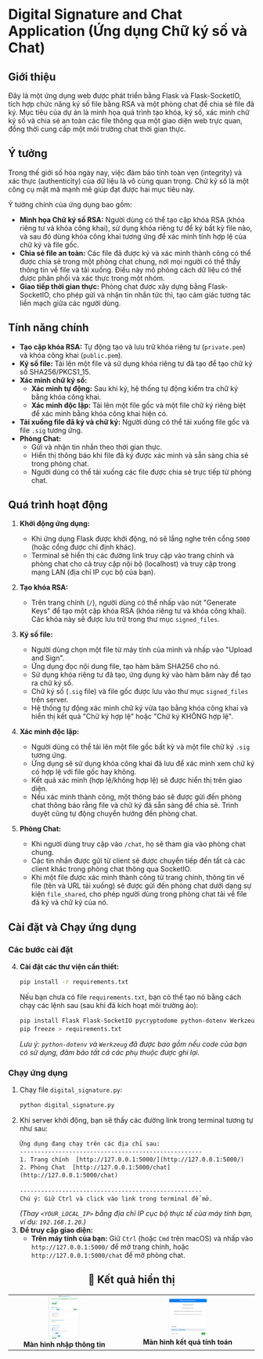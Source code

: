 # Digital Signature and Chat Application (Ứng dụng Chữ ký số và Chat)

## Giới thiệu

Đây là một ứng dụng web được phát triển bằng Flask và Flask-SocketIO, tích hợp chức năng ký số file bằng RSA và một phòng chat để chia sẻ file đã ký. Mục tiêu của dự án là minh họa quá trình tạo khóa, ký số, xác minh chữ ký số và chia sẻ an toàn các file thông qua một giao diện web trực quan, đồng thời cung cấp một môi trường chat thời gian thực.

## Ý tưởng

Trong thế giới số hóa ngày nay, việc đảm bảo tính toàn vẹn (integrity) và xác thực (authenticity) của dữ liệu là vô cùng quan trọng. Chữ ký số là một công cụ mật mã mạnh mẽ giúp đạt được hai mục tiêu này.

Ý tưởng chính của ứng dụng bao gồm:

* **Minh họa Chữ ký số RSA:** Người dùng có thể tạo cặp khóa RSA (khóa riêng tư và khóa công khai), sử dụng khóa riêng tư để ký bất kỳ file nào, và sau đó dùng khóa công khai tương ứng để xác minh tính hợp lệ của chữ ký và file gốc.
* **Chia sẻ file an toàn:** Các file đã được ký và xác minh thành công có thể được chia sẻ trong một phòng chat chung, nơi mọi người có thể thấy thông tin về file và tải xuống. Điều này mô phỏng cách dữ liệu có thể được phân phối và xác thực trong một nhóm.
* **Giao tiếp thời gian thực:** Phòng chat được xây dựng bằng Flask-SocketIO, cho phép gửi và nhận tin nhắn tức thì, tạo cảm giác tương tác liền mạch giữa các người dùng.

## Tính năng chính

* **Tạo cặp khóa RSA:** Tự động tạo và lưu trữ khóa riêng tư (`private.pem`) và khóa công khai (`public.pem`).
* **Ký số file:** Tải lên một file và sử dụng khóa riêng tư đã tạo để tạo chữ ký số SHA256/PKCS1_15.
* **Xác minh chữ ký số:**
    * **Xác minh tự động:** Sau khi ký, hệ thống tự động kiểm tra chữ ký bằng khóa công khai.
    * **Xác minh độc lập:** Tải lên một file gốc và một file chữ ký riêng biệt để xác minh bằng khóa công khai hiện có.
* **Tải xuống file đã ký và chữ ký:** Người dùng có thể tải xuống file gốc và file `.sig` tương ứng.
* **Phòng Chat:**
    * Gửi và nhận tin nhắn theo thời gian thực.
    * Hiển thị thông báo khi file đã ký được xác minh và sẵn sàng chia sẻ trong phòng chat.
    * Người dùng có thể tải xuống các file được chia sẻ trực tiếp từ phòng chat.

## Quá trình hoạt động

1.  **Khởi động ứng dụng:**
    * Khi ứng dụng Flask được khởi động, nó sẽ lắng nghe trên cổng `5000` (hoặc cổng được chỉ định khác).
    * Terminal sẽ hiển thị các đường link truy cập vào trang chính và phòng chat cho cả truy cập nội bộ (localhost) và truy cập trong mạng LAN (địa chỉ IP cục bộ của bạn).

2.  **Tạo khóa RSA:**
    * Trên trang chính (`/`), người dùng có thể nhấp vào nút "Generate Keys" để tạo một cặp khóa RSA (khóa riêng tư và khóa công khai). Các khóa này sẽ được lưu trữ trong thư mục `signed_files`.

3.  **Ký số file:**
    * Người dùng chọn một file từ máy tính của mình và nhấp vào "Upload and Sign".
    * Ứng dụng đọc nội dung file, tạo hàm băm SHA256 cho nó.
    * Sử dụng khóa riêng tư đã tạo, ứng dụng ký vào hàm băm này để tạo ra chữ ký số.
    * Chữ ký số (`.sig` file) và file gốc được lưu vào thư mục `signed_files` trên server.
    * Hệ thống tự động xác minh chữ ký vừa tạo bằng khóa công khai và hiển thị kết quả "Chữ ký hợp lệ" hoặc "Chữ ký KHÔNG hợp lệ".

4.  **Xác minh độc lập:**
    * Người dùng có thể tải lên một file gốc bất kỳ và một file chữ ký `.sig` tương ứng.
    * Ứng dụng sẽ sử dụng khóa công khai đã lưu để xác minh xem chữ ký có hợp lệ với file gốc hay không.
    * Kết quả xác minh (hợp lệ/không hợp lệ) sẽ được hiển thị trên giao diện.
    * Nếu xác minh thành công, một thông báo sẽ được gửi đến phòng chat thông báo rằng file và chữ ký đã sẵn sàng để chia sẻ. Trình duyệt cũng tự động chuyển hướng đến phòng chat.

5.  **Phòng Chat:**
    * Khi người dùng truy cập vào `/chat`, họ sẽ tham gia vào phòng chat chung.
    * Các tin nhắn được gửi từ client sẽ được chuyển tiếp đến tất cả các client khác trong phòng chat thông qua SocketIO.
    * Khi một file được xác minh thành công từ trang chính, thông tin về file (tên và URL tải xuống) sẽ được gửi đến phòng chat dưới dạng sự kiện `file_shared`, cho phép người dùng trong phòng chat tải về file đã ký và chữ ký của nó.

## Cài đặt và Chạy ứng dụng

### Các bước cài đặt



4.  **Cài đặt các thư viện cần thiết:**
    ```bash
    pip install -r requirements.txt
    ```
    Nếu bạn chưa có file `requirements.txt`, bạn có thể tạo nó bằng cách chạy các lệnh sau (sau khi đã kích hoạt môi trường ảo):
    ```bash
    pip install Flask Flask-SocketIO pycryptodome python-dotenv Werkzeug
    pip freeze > requirements.txt
    ```
    *Lưu ý: `python-dotenv` và `Werkzeug` đã được bao gồm nếu code của bạn có sử dụng, đảm bảo tất cả các phụ thuộc được ghi lại.*

### Chạy ứng dụng

1.  Chạy file `digital_signature.py`:
    ```bash
    python digital_signature.py
    ```
2.  Khi server khởi động, bạn sẽ thấy các đường link trong terminal tương tự như sau:
    ```
    Ứng dụng đang chạy trên các địa chỉ sau:
    ----------------------------------------------------
    1. Trang chính  [http://127.0.0.1:5000/](http://127.0.0.1:5000/)
    2. Phòng Chat  [http://127.0.0.1:5000/chat](http://127.0.0.1:5000/chat)
   
    ----------------------------------------------------
    Chú ý: Giữ Ctrl và click vào link trong terminal để mở.
    ```
    *(Thay `<YOUR_LOCAL_IP>` bằng địa chỉ IP cục bộ thực tế của máy tính bạn, ví dụ: `192.168.1.20`.)*
3.  **Để truy cập giao diện:**
    * **Trên máy tính của bạn:** Giữ `Ctrl` (hoặc `Cmd` trên macOS) và nhấp vào `http://127.0.0.1:5000/` để mở trang chính, hoặc `http://127.0.0.1:5000/chat` để mở phòng chat.
   <h2 align="center">📸 Kết quả hiển thị</h2>

<table align="center">
  <tr>
    <td align="center">
      <img src="server.jpg" alt="màn hình điền thông tin" width="30%"><br>
      <strong>Màn hình nhập thông tin</strong>
    </td>
    <td align="center">
      <img src="chat.jpg" alt="Kết quả tính toán" width="30%"><br>
      <strong>Màn hình kết quả tính toán</strong>
    </td>
  </tr>
</table>

